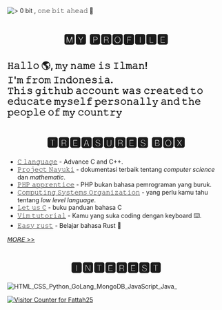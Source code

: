 ![> 0 bit , 𝚘𝚗𝚎 𝚋𝚒𝚝 𝚊𝚑𝚎𝚊𝚍 👊](https://pimp-my-readme.webapp.io/pimp-my-readme/wavy-banner?subtitle=%F0%9D%9A%98%F0%9D%9A%97%F0%9D%9A%8E%20%F0%9D%9A%8B%F0%9D%9A%92%F0%9D%9A%9D%20%F0%9D%9A%8A%F0%9D%9A%91%F0%9D%9A%8E%F0%9D%9A%8A%F0%9D%9A%8D%20%F0%9F%91%8A&title=%3E%200%20bit%20)

<h1 align="center">🅼🆈 🅿🆁🅾🅵🅸🅻🅴</h1>

<h2>
  𝙷𝚊𝚕𝚕𝚘 🌎, 𝚖𝚢 𝚗𝚊𝚖𝚎 𝚒𝚜 𝙸𝚕𝚖𝚊𝚗!<br>
𝙸'𝚖 𝚏𝚛𝚘𝚖 <b>𝙸𝚗𝚍𝚘𝚗𝚎𝚜𝚒𝚊</b>.<br>
 𝚃𝚑𝚒𝚜 𝚐𝚒𝚝𝚑𝚞𝚋 𝚊𝚌𝚌𝚘𝚞𝚗𝚝 𝚠𝚊𝚜 𝚌𝚛𝚎𝚊𝚝𝚎𝚍 𝚝𝚘 𝚎𝚍𝚞𝚌𝚊𝚝𝚎 𝚖𝚢𝚜𝚎𝚕𝚏 𝚙𝚎𝚛𝚜𝚘𝚗𝚊𝚕𝚕𝚢 𝚊𝚗𝚍 𝚝𝚑𝚎 𝚙𝚎𝚘𝚙𝚕𝚎 𝚘𝚏 𝚖𝚢 𝚌𝚘𝚞𝚗𝚝𝚛𝚢 
  
</h2>

<h1 align="center">🆃🆁🅴🅰🆂🆄🆁🅴🆂 🅱🅾🆇</h1>

- [𝙲 𝚕𝚊𝚗𝚐𝚞𝚊𝚐𝚎](https://www.avabodh.com/articles/ "𝑡𝑢𝑡𝑜𝑟𝑖𝑎𝑙 (ENG)") - Advance C and C++.
- [𝙿𝚛𝚘𝚓𝚎𝚌𝚝 𝙽𝚊𝚢𝚞𝚔𝚒](https://www.nayuki.io/ "𝑚𝑎𝑡𝑒𝑚𝑎𝑡𝑖𝑘𝑎 𝑑𝑎𝑛 𝑝𝑟𝑜𝑔𝑟𝑎𝑚 /𝑑𝑜𝑘𝑢𝑚𝑒𝑛𝑡𝑎𝑠𝑖 (ENG)") - dokumentasi terbaik tentang *computer science* dan *mathematic*.
- [𝙿𝙷𝙿 𝚊𝚙𝚙𝚛𝚎𝚗𝚝𝚒𝚌𝚎](https://phpapprentice.com/ "𝑏𝑎ℎ𝑎𝑠𝑎 𝑃𝐻𝑃 𝑢𝑛𝑡𝑢𝑘 𝑝𝑒𝑚𝑢𝑙𝑎 (ENG)") - PHP bukan bahasa pemrograman yang buruk.
- [𝙲𝚘𝚖𝚙𝚞𝚝𝚒𝚗𝚐 𝚂𝚢𝚜𝚝𝚎𝚖𝚜 𝙾𝚛𝚐𝚊𝚗𝚒𝚣𝚊𝚝𝚒𝚘𝚗](http://www.cburch.com/books/cpy/#s3 "online book (ENG)") - yang perlu kamu tahu tentang *low level language*.
- [𝙻𝚎𝚝 𝚞𝚜 𝙲](https://web.archive.org/web/20211006163041/http://pdvpmtasgaon.edu.in/uploads/dptcomputer/Let%20us%20c%20-%20yashwantkanetkar.pdf "𝑑𝑜𝑘𝑢𝑚𝑒𝑛𝑡𝑎𝑠𝑖 (ENG)") - buku panduan bahasa C
- [𝚅𝚒𝚖 𝚝𝚞𝚝𝚘𝚛𝚒𝚊𝚕](https://danielmiessler.com/study/vim/ "𝑐𝑜𝑑𝑒 𝑒𝑑𝑖𝑡𝑜𝑟 𝑠ℎ𝑜𝑟𝑡𝑐𝑢𝑡 (ENG)") - Kamu yang suka coding dengan keyboard ⌨️.
- [𝙴𝚊𝚜𝚢 𝚛𝚞𝚜𝚝](https://github.com/Fattah25/easy-rust-indonesia "𝑟𝑒𝑝𝑜 𝑟𝑢𝑠𝑡 𝑡𝑢𝑡𝑜𝑟𝑖𝑎𝑙 (IND)") - Belajar bahasa Rust 🦀


[𝘔𝘖𝘙𝘌 >>]()

<h1 align="center">🅸🅽🆃🅴🆁🅴🆂🆃</h1>

![HTML_CSS_Python_GoLang_MongoDB_JavaScript_Java_](https://pimp-my-readme.webapp.io/pimp-my-readme/technology?technology=HTML_CSS_Python_GoLang_MongoDB_JavaScript)

[![Visitor Counter for Fattah25](https://pimp-my-readme.webapp.io/pimp-my-readme/visitor-counter?page=Fattah25)](https://pimp-my-readme.webapp.io)


